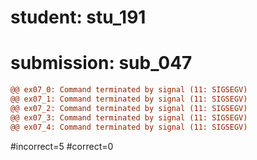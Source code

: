 # student: stu_191
# submission: sub_047

```diff
@@ ex07_0: Command terminated by signal (11: SIGSEGV)
@@ ex07_1: Command terminated by signal (11: SIGSEGV)
@@ ex07_2: Command terminated by signal (11: SIGSEGV)
@@ ex07_3: Command terminated by signal (11: SIGSEGV)
@@ ex07_4: Command terminated by signal (11: SIGSEGV)
```
#incorrect=5
#correct=0
